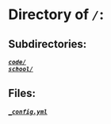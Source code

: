 # Directory of *`/`*:
## Subdirectories:
[***`code/`***](code/)\
[***`school/`***](school/)
## Files:
[***`_config.yml`***](_config.yml)
